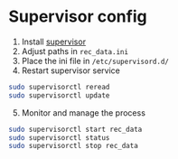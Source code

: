 # Supervisor config

1. Install [supervisor](http://supervisord.org/index.html)
2. Adjust paths in `rec_data.ini`
3. Place the ini file in `/etc/supervisord.d/`
4. Restart supervisor service

```bash
sudo supervisorctl reread
sudo supervisorctl update
```

5. Monitor and manage the process

```bash
sudo supervisorctl start rec_data
sudo supervisorctl status
sudo supervisorctl stop rec_data
```
